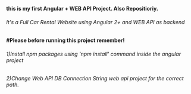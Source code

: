 <strong> this is my first Angular + WEB API Project. Also Repositioriy. </strong>                    
<h6>It's a Full Car Rental Website using Angular 2+ and WEB API as backend </h6>             

<strong>#Please before running this project remember! </strong>
<h6>1)Install npm packages using 'npm install' command inside the angular project</h6>                
<h6>2)Change Web API DB Connection String web api project for the correct path. </h6>          

